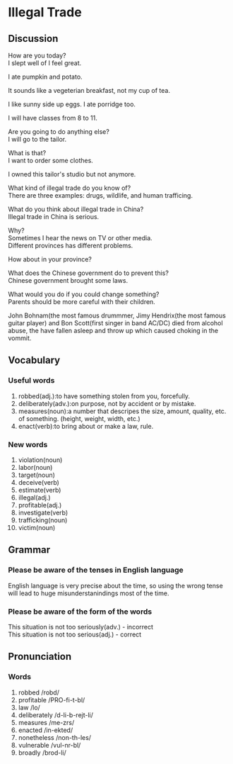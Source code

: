 # Illegal Trade
## Discussion
How are you today?  
I slept well of I feel great.   

I ate pumpkin and potato.    

It sounds like a vegeterian breakfast, not my cup of tea.  

I like sunny side up eggs. I ate porridge too.   

I will have classes from 8 to 11.  

Are you going to do anything else?  
I will go to the tailor.    

What is that?  
I want to order some clothes.  

I owned this tailor's studio but not anymore.   

What kind of illegal trade do you know of?  
There are three examples: drugs, wildlife, and human trafficing.  

What do you think about illegal trade in China?  
Illegal trade in China is serious.  

Why?  
Sometimes I hear the news on TV or other media.  
Different provinces has different problems.  

How about in your province?  


What does the Chinese government do to prevent this?  
Chinese government brought some laws.  

What would you do if you could change something?  
Parents should be more careful with their children.  

John Bohnam(the most famous drummmer, Jimy Hendrix(the most famous guitar player) and Bon Scott(first singer in band AC/DC) died from alcohol abuse, the have fallen asleep and throw up which caused choking in the vommit.  

## Vocabulary
### Useful words
1. robbed(adj.):to have something stolen from you, forcefully.
1. deliberately(adv.):on purpose, not by accident or by mistake.
1. measures(noun):a number that descripes the size, amount, quality, etc. of something. (height, weight, width, etc.) 
1. enact(verb):to bring about or make a law, rule.

### New words
1. violation(noun)
1. labor(noun)
1. target(noun)
1. deceive(verb)
1. estimate(verb)
1. illegal(adj.)
1. profitable(adj.)
1. investigate(verb)
1. trafficking(noun)
1. victim(noun)

## Grammar
### Please be aware of the tenses in English language
English language is very precise about the time, so using the wrong tense will lead to huge misunderstanindings most of the time.  

### Please be aware of the form of the words
This situation is not too seriously(adv.) - incorrect  
This situation is not too serious(adj.) - correct  

## Pronunciation
### Words
1. robbed /robd/
1. profitable /PRO-fi-t-bl/
1. law /lo/
1. deliberately /d-li-b-rejt-li/
1. measures /me-zrs/
1. enacted /in-ekted/
1. nonetheless /non-th-les/
1. vulnerable /vul-nr-bl/
1. broadly /brod-li/
